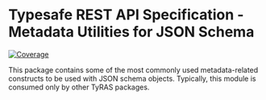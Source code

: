# Typesafe REST API Specification - Metadata Utilities for JSON Schema

[![Coverage](https://codecov.io/gh/ty-ras/metadata/branch/main/graph/badge.svg?flag=metadata-jsonschema)](https://codecov.io/gh/ty-ras/metadata)

This package contains some of the most commonly used metadata-related constructs to be used with JSON schema objects.
Typically, this module is consumed only by other TyRAS packages.
